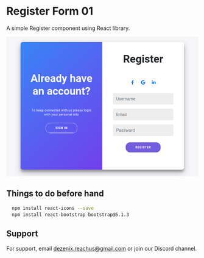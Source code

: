 
# Register Form 01

A simple Register component using React library. 

![Login Page 01](https://raw.githubusercontent.com/Swanand-Wagh/Swanand-Wagh/main/assets/register.png)



## Things to do before hand

```bash
  npm install react-icons --save
  npm install react-bootstrap bootstrap@5.1.3
```



## Support

For support, email dezenix.reachus@gmail.com or join our Discord channel.

